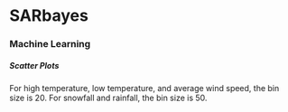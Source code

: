 # SARbayes

### Machine Learning

##### Scatter Plots

For high temperature, low temperature, and average wind speed, the bin size is 20.
For snowfall and rainfall, the bin size is 50.
